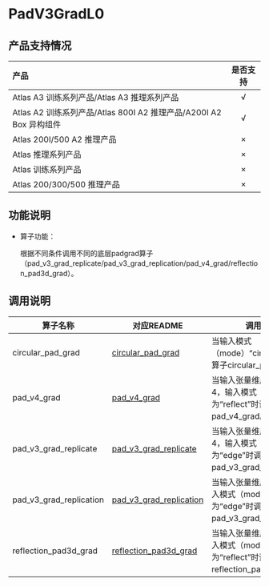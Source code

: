 # PadV3GradL0

## 产品支持情况

| 产品                                                         | 是否支持 |
| :----------------------------------------------------------- | :------: |
| <term>Atlas A3 训练系列产品/Atlas A3 推理系列产品</term>     |    √     |
| <term>Atlas A2 训练系列产品/Atlas 800I A2 推理产品/A200I A2 Box 异构组件</term> |    √     |
| <term>Atlas 200I/500 A2 推理产品</term>                      |    ×     |
| <term>Atlas 推理系列产品 </term>                             |    ×     |
| <term>Atlas 训练系列产品</term>                              |    ×     |
| <term>Atlas 200/300/500 推理产品</term>                      |    ×     |

## 功能说明

- 算子功能：
  
  根据不同条件调用不同的底层padgrad算子（pad_v3_grad_replicate/pad_v3_grad_replication/pad_v4_grad/reflection_pad3d_grad）。

## 调用说明
  
  | 算子名称 | 对应README                                                        |调用条件     |
  |--------------|------------------------------------------------------------------------|-------------------------|
  | circular_pad_grad | [circular_pad_grad](../circular_pad_grad/README.md) |当输入模式（mode）“circular”时调用算子circular_pad_grad。|
  | pad_v4_grad | [pad_v4_grad](../pad_v4_grad/README.md) |当输入张量维度小于等于4，输入模式（mode）为“reflect”时调用算子pad_v4_grad。|
  | pad_v3_grad_replicate | [pad_v3_grad_replicate](../pad_v3_grad_replicate/README.md) |当输入张量维度小于等于4，输入模式（mode）为“edge”时调用算子pad_v3_grad_replicate。|
  | pad_v3_grad_replication | [pad_v3_grad_replication](../pad_v3_grad_replication/README.md) |当输入张量维度等于5，输入模式（mode）为“edge”时调用算子pad_v3_grad_replication。|
  | reflection_pad3d_grad | [reflection_pad3d_grad](../reflection_pad3d_grad/README.md) |当输入张量维度等于5，输入模式（mode）为“reflect”时调用算子reflection_pad_3d_grad。|
